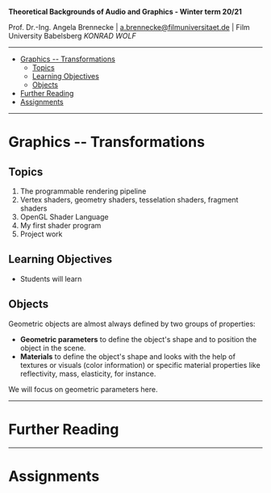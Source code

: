 <!-- ---  
title: Theoretical Backgrounds of Audio and Graphics
author: Angela Brennecke
affiliation: Film University Babelsberg KONRAD WOLF
date: Winter term 20/21
---   -->
**Theoretical Backgrounds of Audio and Graphics - Winter term 20/21**

Prof. Dr.-Ing. Angela Brennecke | a.brennecke@filmuniversitaet.de | Film University Babelsberg *KONRAD WOLF*

---

- [Graphics -- Transformations](#graphics----transformations)
  - [Topics](#topics)
  - [Learning Objectives](#learning-objectives)
  - [Objects](#objects)
- [Further Reading](#further-reading)
- [Assignments](#assignments)

---


# Graphics -- Transformations


## Topics


1. The programmable rendering pipeline
2. Vertex shaders, geometry shaders, tesselation shaders, fragment shaders
3. OpenGL Shader Language
4. My first shader program
5. Project work


## Learning Objectives

- Students will learn 


## Objects

Geometric objects are almost always defined by two groups of properties:

- **Geometric parameters** to define the object's shape 
  and to position the object in the scene.
- **Materials** to define the object's shape and looks with the help of textures or visuals (color information) or specific material properties like reflectivity, mass, elasticity, for instance.

We will focus on geometric parameters here.


---

# Further Reading



--- 

# Assignments


